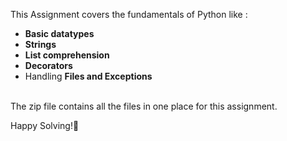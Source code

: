 This Assignment covers the fundamentals of Python like :
- **Basic datatypes**
- **Strings**
- **List comprehension**
- **Decorators**
- Handling **Files and Exceptions**

<br>
The zip file contains all the files in one place for this assignment. 

<br> 

Happy Solving!🙂
